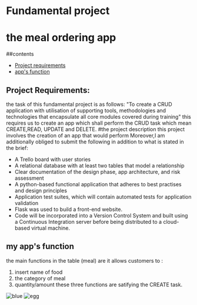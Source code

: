 # Fundamental project
# the meal ordering app

##contents
* [Project requirements](#project-requirements)
* [app's function](#my-app's-function)




## Project Requirements:
the task of this fundamental project is as follows:
"To create a CRUD application with utilisation of supporting tools,
methodologies and technologies that encapsulate all core modules
covered during training"
this requires us to create an app which shall perform the CRUD task which mean CREATE,READ, UPDATE and DELETE.
#the project description
this project involves the creation of an app that would perform 
Moreover,I am additionally obliged to submit the following in addition to what is stated in the brief:
* A Trello board with user stories 
* A relational database with at least two tables that model a relationship 
* Clear documentation of the design phase, app architecture, and risk assessment 
* A python-based functional application that adheres to best practises and design principles 
* Application test suites, which will contain automated tests for application validation 
* Flask was used to build a front-end website. 
* Code will be incorporated into a Version Control System and built using a Continuous Integration server before being distributed to a cloud-based virtual machine.


## my app's function

the main functions  in the table (meal) are it allows customers to :

1) insert name of food
2) the category of meal
3) quantity/amount
these three functions are satifying the CREATE task.


![blue](https://cdn.images.express.co.uk/img/dynamic/footballteams/x256/20.png)
![egg](https://qa-courseware-images.s3.eu-west-2.amazonaws.com/markdown/links_images/000.jpeg)
